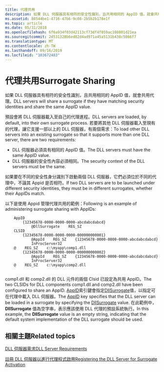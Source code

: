 ```yaml
---
title: 代理共用
description: 如果 DLL 伺服器具有相符的安全性識別，且共用相同的 AppID 值，就會共用代理。
ms.assetid: 88544be1-4716-47b6-9c08-2b5b2b178e1f
ms.topic: article
ms.date: 05/31/2018
ms.openlocfilehash: 6f6a934f03d42113cf73df4f059ac108801d21ea
ms.sourcegitcommit: 2d531328b6ed82d4ad971a45a5131b430c5866f7
ms.translationtype: MT
ms.contentlocale: zh-TW
ms.lasthandoff: 09/16/2019
ms.locfileid: "103672483"
---
```

# <a name="surrogate-sharing"></a><span data-ttu-id="670af-103">代理共用</span><span class="sxs-lookup"><span data-stu-id="670af-103">Surrogate Sharing</span></span>

<span data-ttu-id="670af-104">如果 DLL 伺服器具有相符的安全性識別，且共用相同的 AppID 值，就會共用代理。</span><span class="sxs-lookup"><span data-stu-id="670af-104">DLL servers will share a surrogate if they have matching security identities and share the same AppID value.</span></span>

<span data-ttu-id="670af-105">預設會將 DLL 伺服器載入至自己的代理進程。</span><span class="sxs-lookup"><span data-stu-id="670af-105">DLL servers are loaded, by default, into their own surrogate process.</span></span> <span data-ttu-id="670af-106">若要將其他 DLL 伺服器載入至現有的代理，讓它支援一部以上的 DLL 伺服器，有兩個需求：</span><span class="sxs-lookup"><span data-stu-id="670af-106">To load other DLL servers into an existing surrogate so that it supports more than one DLL server, there are two requirements:</span></span>

-   <span data-ttu-id="670af-107">DLL 伺服器必須具有相同的 AppID 值。</span><span class="sxs-lookup"><span data-stu-id="670af-107">The DLL servers must have the same AppID value.</span></span>
-   <span data-ttu-id="670af-108">DLL 伺服器的安全性內容必須相同。</span><span class="sxs-lookup"><span data-stu-id="670af-108">The security context of the DLL servers must be the same.</span></span>

<span data-ttu-id="670af-109">如果要在不同的安全性身分識別下啟動兩個 DLL 伺服器，它們必須位於不同的代理中，不論其 Appid 是否相符。</span><span class="sxs-lookup"><span data-stu-id="670af-109">If two DLL servers are to be launched under different security identities, they must be in different surrogates, whether their AppIDs match.</span></span>

<span data-ttu-id="670af-110">以下是使用 Appid 管理代理共用的範例：</span><span class="sxs-lookup"><span data-stu-id="670af-110">Following is an example of administering surrogate sharing with AppIDs:</span></span>

``` syntax
    AppID
        {12345678-0000-0000-0000-abcdabcdabcd}
            @DllSurrogate    REG_SZ
    CLSID
        {12345678-0000-0000-0000-000000000001}
            @AppId    REG_SZ    {12345678-0000-0000-0000-abcdabcdabcd}
            InProcServer32
    @    REG_SZ    c:\myapp\comp1.dll
        {12345678-0000-0000-0000-000000000002}
            @AppId    REG_SZ    {12345678-0000-0000-0000-abcdabcdabcd}
            InProcServer32
    @    REG_SZ    c:\myapp\comp2.dll
 
```

<span data-ttu-id="670af-111">comp1.dll 和 comp2.dll 的 DLL 元件的兩個 Clsid 已設定為共用 AppID。</span><span class="sxs-lookup"><span data-stu-id="670af-111">The two CLSIDs for DLL components comp1.dll and comp2.dll have been configured to share an AppID.</span></span> <span data-ttu-id="670af-112">[AppID](appid-key.md)索引鍵會指定[DllSurrogate](dllsurrogate.md)值，以指定可在代理中載入 DLL 伺服器。</span><span class="sxs-lookup"><span data-stu-id="670af-112">The [AppID](appid-key.md) key specifies that the DLL server can be loaded in a surrogate by specifying the [DllSurrogate](dllsurrogate.md) value.</span></span> <span data-ttu-id="670af-113">在此範例中， **DllSurrogate** 值為空字串，表示應該使用 DLL 代理的預設系統執行。</span><span class="sxs-lookup"><span data-stu-id="670af-113">In this example, the **DllSurrogate** value is an empty string, indicating that the default system implementation of the DLL surrogate should be used.</span></span>

## <a name="related-topics"></a><span data-ttu-id="670af-114">相關主題</span><span class="sxs-lookup"><span data-stu-id="670af-114">Related topics</span></span>

<dl> <dt>

[<span data-ttu-id="670af-115">DLL 伺服器需求</span><span class="sxs-lookup"><span data-stu-id="670af-115">DLL Server Requirements</span></span>](dll-server-requirements.md)
</dt> <dt>

[<span data-ttu-id="670af-116">註冊 DLL 伺服器以進行代理程式啟用</span><span class="sxs-lookup"><span data-stu-id="670af-116">Registering the DLL Server for Surrogate Activation</span></span>](registering-the-dll-server-for-surrogate-activation.md)
</dt> </dl>

 

 




